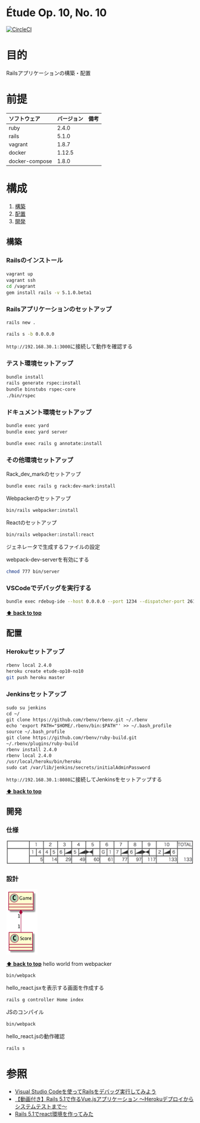 Étude Op. 10, No. 10
===================

[![CircleCI](https://circleci.com/gh/k2works/etude_op10_no10.svg?style=svg)](https://circleci.com/gh/k2works/etude_op10_no10)

# 目的 #
Railsアプリケーションの構築・配置

# 前提 #
| ソフトウェア   | バージョン   | 備考        |
|:---------------|:-------------|:------------|
| ruby           |2.4.0    |             |
| rails          |5.1.0    |             |
| vagrant        |1.8.7    |             |
| docker         |1.12.5   |             |
| docker-compose |1.8.0    |             |

# 構成 #
1. [構築](#構築)
1. [配置](#配置)
1. [開発](#開発)

## 構築
### Railsのインストール
```bash
vagrant up
vagrant ssh
cd /vagrant
gem install rails -v 5.1.0.beta1
```

### Railsアプリケーションのセットアップ
```bash
rails new .
```

```bash
rails s -b 0.0.0.0
```
`http://192.168.30.1:3000`に接続して動作を確認する

### テスト環境セットアップ
```bash
bundle install
rails generate rspec:install
bundle binstubs rspec-core
./bin/rspec
```

### ドキュメント環境セットアップ
```bash
bundle exec yard
bundle exec yard server
```

```bash
bundle exec rails g annotate:install
```

### その他環境セットアップ

Rack_dev_markのセットアップ
```bash
bundle exec rails g rack:dev-mark:install
```

Webpackerのセットアップ
```bash
bin/rails webpacker:install
```

Reactのセットアップ
```bash
bin/rails webpacker:install:react
```

ジェネレータで生成するファイルの設定

webpack-dev-serverを有効にする
```bash
chmod 777 bin/server
```

### VSCodeでデバッグを実行する
```bash
bundle exec rdebug-ide --host 0.0.0.0 --port 1234 --dispatcher-port 26162 -- bin/rails s -b 0.0.0.0
```
**[⬆ back to top](#構成)**

## 配置
### Herokuセットアップ
```bash
rbenv local 2.4.0
heroku create etude-op10-no10
git push heroku master
```

### Jenkinsセットアップ
```
sudo su jenkins
cd ~/
git clone https://github.com/rbenv/rbenv.git ~/.rbenv
echo 'export PATH="$HOME/.rbenv/bin:$PATH"' >> ~/.bash_profile
source ~/.bash_profile
git clone https://github.com/rbenv/ruby-build.git ~/.rbenv/plugins/ruby-build
rbenv install 2.4.0
rbenv local 2.4.0
/usr/local/heroku/bin/heroku
sudo cat /var/lib/jenkins/secrets/initialAdminPassword
```
`http://192.168.30.1:8080`に接続してJenkinsをセットアップする

**[⬆ back to top](#構成)**

## 開発
### 仕様
![](./images/score.png)

### 設計
![](./images/sketch.png)

**[⬆ back to top](#構成)**
hello world from webpacker
```bash
bin/webpack
```

hello_react.jsxを表示する画面を作成する
```bash
rails g controller Home index
```
JSのコンパイル
```bash
bin/webpack
```
hello_react.jsの動作確認
```bash
rails s
```

# 参照 #
+ [Visual Studio Codeを使ってRailsをデバッグ実行してみよう](http://qiita.com/chimame/items/56e48ab3145312ff1786)
+ [【動画付き】Rails 5.1で作るVue.jsアプリケーション ～Herokuデプロイからシステムテストまで～](http://qiita.com/jnchito/items/30ab14ebf29b945559f6)
+ [Rails 5.1でreact環境を作ってみた](http://qiita.com/kikunantoka/items/54f1859496003b1b1aff)